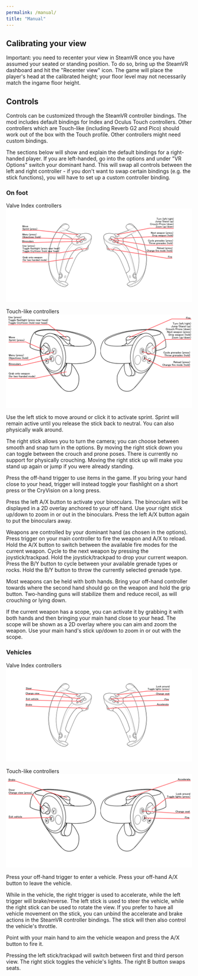 ```yaml
---
permalink: /manual/
title: "Manual"
---
```


## Calibrating your view

Important: you need to recenter your view in SteamVR once you have assumed your seated or standing position. To do so, bring up the SteamVR dashboard and hit the "Recenter view" icon. The game will place the player's head at the calibrated height; your floor level may not necessarily match the ingame floor height.

## Controls

Controls can be customized through the SteamVR controller bindings. The mod includes default bindings for Index and Oculus Touch controllers. Other controllers which are Touch-like (including Reverb G2 and Pico) should work out of the box with the Touch profile. Other controllers might need custom bindings.

The sections below will show and explain the default bindings for a right-handed player. If you are left-handed, go into the options and under "VR Options" switch your dominant hand. This will swap all controls between the left and right controller - if you don't want to swap certain bindings (e.g. the stick functions), you will have to set up a custom controller binding.

### On foot

Valve Index controllers
![Index controllers](/assets/images/controls/OnFoot-Index.png)

Touch-like controllers 
![Touch controllers](/assets/images/controls/OnFoot-Touch.png)

Use the left stick to move around or click it to activate sprint. Sprint will remain active until you release the stick back to neutral. You can also physically walk around.

The right stick allows you to turn the camera; you can choose between smooth and snap turn in the options. By moving the right stick down you can toggle between the crouch and prone poses. There is currently no support for physically crouching. Moving the right stick up will make you stand up again or jump if you were already standing.

Press the off-hand trigger to use items in the game. If you bring your hand close to your head, trigger will instead toggle your flashlight on a short press or the CryVision on a long press.

Press the left A/X button to activate your binoculars. The binoculars will be displayed in a 2D overlay anchored to your off hand. Use your right stick up/down to zoom in or out in the binoculars. Press the left A/X button again to put the binoculars away.

Weapons are controlled by your dominant hand (as chosen in the options). Press trigger on your main controller to fire the weapon and A/X to reload. Hold the A/X button to switch between the available fire modes for the current weapon. Cycle to the next weapon by pressing the joystick/trackpad. Hold the joystick/trackpad to drop your current weapon. Press the B/Y button to cycle between your available grenade types or rocks. Hold the B/Y button to throw the currently selected grenade type.

Most weapons can be held with both hands. Bring your off-hand controller towards where the second hand should go on the weapon and hold the grip button. Two-handing guns will stabilize them and reduce recoil, as will crouching or lying down.

If the current weapon has a scope, you can activate it by grabbing it with both hands and then bringing your main hand close to your head. The scope will be shown as a 2D overlay where you can aim and zoom the weapon. Use your main hand's stick up/down to zoom in or out with the scope.

### Vehicles

Valve Index controllers
![Index controllers](/assets/images/controls/Vehicles-Index.png)

Touch-like controllers 
![Touch controllers](/assets/images/controls/Vehicles-Touch.png)

Press your off-hand trigger to enter a vehicle. Press your off-hand A/X button to leave the vehicle.

While in the vehicle, the right trigger is used to accelerate, while the left trigger will brake/reverse. The left stick is used to steer the vehicle, while the right stick can be used to rotate the view. If you prefer to have all vehicle movement on the stick, you can unbind the accelerate and brake actions in the SteamVR controller bindings. The stick will then also control the vehicle's throttle.

Point with your main hand to aim the vehicle weapon and press the A/X button to fire it.

Pressing the left stick/trackpad will switch between first and third person view. The right stick toggles the vehicle's lights. The right B button swaps seats.
